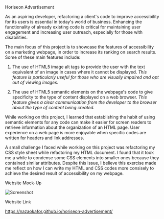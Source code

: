Horiseon Advertisement

As an aspiring developer, refactoring a client's code to improve accessibility for its users is essential in today's world of business. 
Enhancing the functionality of already existing code is critical for maintaining user engagement and increasing user outreach, especially 
for those with disabilities. 

The main focus of this project is to showcase the features of accessibility on a marketing webpage, in order to increase its ranking on 
search results. Some of these main features include: 

1. The use of HTML5 image alt tags to provide the user with the text equivalent of an image in cases where it cannot be displayed. 
    *This feature is particularly useful for those who are visually impaired and opt out of viewing images.*

2. The use of HTML5 semantic elements on the webpage's code to give specificity to the type of content displayed on a web browser. 
   *This feature gives a clear communication from the developer to the browser about the type of content being created.* 

While working on this project, I learned that establishing the habit of using semantic elements for any code can make it easier for screen
readers to retrieve information about the organization of an HTML page. User experience on a web page is more enjoyable when specific codes 
are written for headers and link addresses. 

A small challenge I faced while working on this project was refactoring my CSS style sheet while refactoring my HTML document. I found that 
it took me a while to condense some CSS elements into smaller ones because they contained similar attributes. Despite this issue, I believe this exercise made me reflect on how I can write my HTML and CSS codes more consisely to achieve the desired result of accessibility on my webpage. 

Website Mock-Up

![Screenshot](https://user-images.githubusercontent.com/91860335/139477855-7f5f7334-c57b-4ec6-9940-462386be6d16.PNG)

Website Link

https://nazaokafor.github.io/horiseon-advertisement/ 
